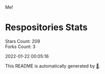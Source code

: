 Me!

# Respositories Stats
Stars Count: 209  
Forks Count: 3

2022-01-22 00:05:16  

This README is automatically generated by [🐰](https://github.com/rnitta/rnitta).
